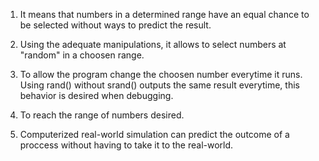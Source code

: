 1) It means that numbers in a determined range have an equal chance to be selected without ways to predict the result.

2) Using the adequate manipulations, it allows to select numbers at "random" in a choosen range.

3) To allow the program change the choosen number everytime it runs. Using rand() without srand() outputs the same result everytime, this behavior is desired when debugging.

4) To reach the range of numbers desired.

5) Computerized real-world simulation can predict the outcome of a proccess without having to take it to the real-world.
